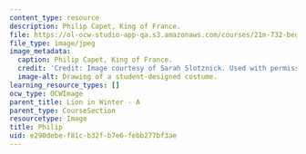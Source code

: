```yaml
---
content_type: resource
description: Philip Capet, King of France.
file: https://ol-ocw-studio-app-qa.s3.amazonaws.com/courses/21m-732-beginning-costume-design-and-construction-fall-2008/e290debef81cb32fb7e6febb277bf3ae_phillip.jpg
file_type: image/jpeg
image_metadata:
  caption: Philip Capet, King of France.
  credit: 'Credit: Image courtesy of Sarah Slotznick. Used with permission.'
  image-alt: Drawing of a student-designed costume.
learning_resource_types: []
ocw_type: OCWImage
parent_title: Lion in Winter - A
parent_type: CourseSection
resourcetype: Image
title: Philip
uid: e290debe-f81c-b32f-b7e6-febb277bf3ae
---
```

